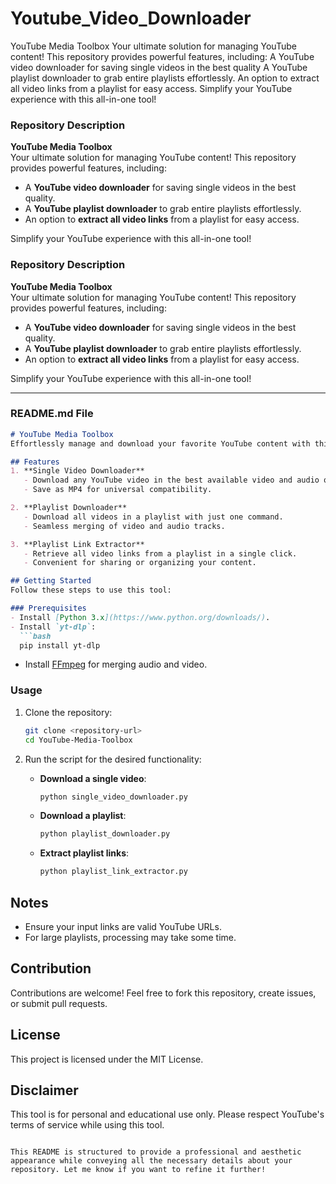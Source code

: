 # Youtube_Video_Downloader
 YouTube Media Toolbox Your ultimate solution for managing YouTube content! This repository provides powerful features, including: 
 A YouTube video downloader for saving single videos in the best quality
 A YouTube playlist downloader to grab entire playlists effortlessly. 
 An option to extract all video links from a playlist for easy access. Simplify your YouTube experience with this all-in-one tool!


### Repository Description

**YouTube Media Toolbox**  
Your ultimate solution for managing YouTube content! This repository provides powerful features, including:  
- A **YouTube video downloader** for saving single videos in the best quality.  
- A **YouTube playlist downloader** to grab entire playlists effortlessly.  
- An option to **extract all video links** from a playlist for easy access.  

Simplify your YouTube experience with this all-in-one tool!

### Repository Description

**YouTube Media Toolbox**  
Your ultimate solution for managing YouTube content! This repository provides powerful features, including:  
- A **YouTube video downloader** for saving single videos in the best quality.  
- A **YouTube playlist downloader** to grab entire playlists effortlessly.  
- An option to **extract all video links** from a playlist for easy access.  

Simplify your YouTube experience with this all-in-one tool!

---

### README.md File  

```markdown
# YouTube Media Toolbox  
Effortlessly manage and download your favorite YouTube content with this powerful, all-in-one repository.  

## Features  
1. **Single Video Downloader**  
   - Download any YouTube video in the best available video and audio quality.  
   - Save as MP4 for universal compatibility.  

2. **Playlist Downloader**  
   - Download all videos in a playlist with just one command.  
   - Seamless merging of video and audio tracks.  

3. **Playlist Link Extractor**  
   - Retrieve all video links from a playlist in a single click.  
   - Convenient for sharing or organizing your content.  

## Getting Started  
Follow these steps to use this tool:  

### Prerequisites  
- Install [Python 3.x](https://www.python.org/downloads/).  
- Install `yt-dlp`:  
  ```bash
  pip install yt-dlp
  ```  
- Install [FFmpeg](https://ffmpeg.org/) for merging audio and video.  

### Usage  
1. Clone the repository:  
   ```bash
   git clone <repository-url>
   cd YouTube-Media-Toolbox
   ```  

2. Run the script for the desired functionality:  
   - **Download a single video**:  
     ```bash
     python single_video_downloader.py
     ```  
   - **Download a playlist**:  
     ```bash
     python playlist_downloader.py
     ```  
   - **Extract playlist links**:  
     ```bash
     python playlist_link_extractor.py
     ```  

## Notes  
- Ensure your input links are valid YouTube URLs.  
- For large playlists, processing may take some time.  

## Contribution  
Contributions are welcome! Feel free to fork this repository, create issues, or submit pull requests.  

## License  
This project is licensed under the MIT License.  

## Disclaimer  
This tool is for personal and educational use only. Please respect YouTube's terms of service while using this tool.  
```  

This README is structured to provide a professional and aesthetic appearance while conveying all the necessary details about your repository. Let me know if you want to refine it further!
